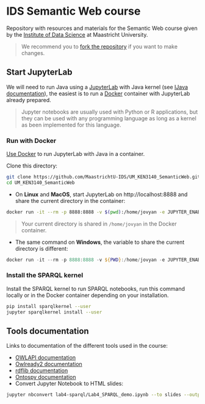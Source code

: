 # IDS Semantic Web course

Repository with resources and materials for the Semantic Web course given by the [Institute of Data Science](https://maastrichtuniversity.nl/ids) at Maastricht University.

> We recommend you to [fork the repository](https://github.com/MaastrichtU-IDS/UM_KEN3140_SemanticWeb/fork) if you want to make changes.

## Start JupyterLab

We will need to run Java using a [JupyterLab](https://jupyterlab.readthedocs.io/en/stable/) with Java kernel (see [IJava documentation](https://github.com/SpencerPark/IJava)), the easiest is to run a [Docker](https://docs.docker.com/get-docker) container with JupyterLab already prepared.

> Jupyter notebooks are usually used with Python or R applications, but they can be used with any programming language as long as a kernel as been implemented for this language.

### Run with Docker

[Use Docker](https://docs.docker.com/get-docker/) to run JupyterLab with Java in a container.

Clone this directory:

```bash
git clone https://github.com/MaastrichtU-IDS/UM_KEN3140_SemanticWeb.git
cd UM_KEN3140_SemanticWeb
```

* On **Linux** and **MacOS**, start JupyterLab on http://localhost:8888 and share the current directory in the container:

```bash
docker run -it --rm -p 8888:8888 -v $(pwd):/home/jovyan -e JUPYTER_ENABLE_LAB=yes -e JUPYTER_TOKEN=YOURPASSWORD umids/jupyterlab:sparql
```

> Your current directory is shared in `/home/jovyan` in the Docker container.

* The same command on **Windows**, the variable to share the current directory is different:

```powershell
docker run -it --rm -p 8888:8888 -v ${PWD}:/home/jovyan -e JUPYTER_ENABLE_LAB=yes -e JUPYTER_TOKEN=YOURPASSWORD jbindinga/java-notebook 
```

### Install the SPARQL kernel

Install the SPARQL kernel to run SPARQL notebooks, run this command locally or in the Docker container depending on your installation.

```bash
pip install sparqlkernel --user
jupyter sparqlkernel install --user
```

## Tools documentation

Links to documentation of the different tools used in the course:

* [OWLAPI documentation](https://github.com/owlcs/owlapi/wiki/Documentation)
* [Owlready2 documentation](https://owlready2.readthedocs.io/en/latest/)
* [rdflib documentation](https://rdflib.readthedocs.io/en/stable/)
* [Ontospy documentation](http://lambdamusic.github.io/Ontospy)
* Convert Jupyter Notebook to HTML slides:

```bash
jupyter nbconvert lab4-sparql/Lab4_SPARQL_demo.ipynb --to slides --output-dir docs
```


